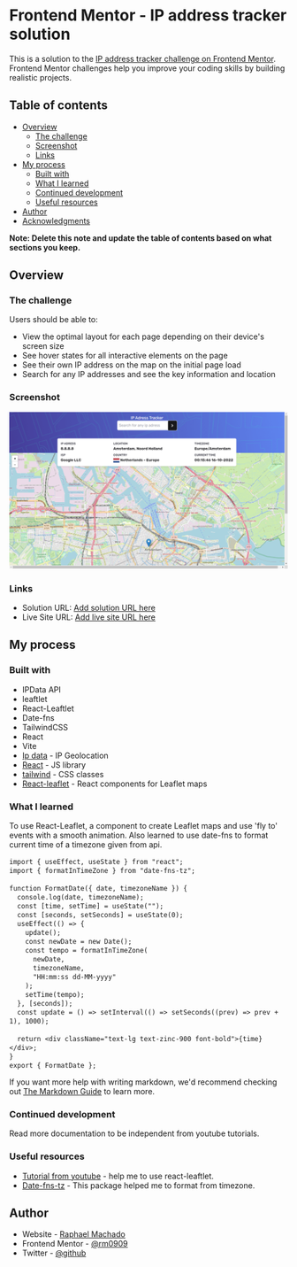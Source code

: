 # Frontend Mentor - IP address tracker solution

This is a solution to the [IP address tracker challenge on Frontend Mentor](https://www.frontendmentor.io/challenges/ip-address-tracker-I8-0yYAH0). Frontend Mentor challenges help you improve your coding skills by building realistic projects.

## Table of contents

- [Overview](#overview)
  - [The challenge](#the-challenge)
  - [Screenshot](#screenshot)
  - [Links](#links)
- [My process](#my-process)
  - [Built with](#built-with)
  - [What I learned](#what-i-learned)
  - [Continued development](#continued-development)
  - [Useful resources](#useful-resources)
- [Author](#author)
- [Acknowledgments](#acknowledgments)

**Note: Delete this note and update the table of contents based on what sections you keep.**

## Overview

### The challenge

Users should be able to:

- View the optimal layout for each page depending on their device's screen size
- See hover states for all interactive elements on the page
- See their own IP address on the map on the initial page load
- Search for any IP addresses and see the key information and location

### Screenshot

![screenshot](./src/assets/images/ss.png)

### Links

- Solution URL: [Add solution URL here](https://www.frontendmentor.io/solutions/ip-tracker-built-with-ipdata-api-and-leaftlet-WCtTRG7FzG)
- Live Site URL: [Add live site URL here](https://ip-tracker-rm.netlify.app)

## My process

### Built with

- IPData API
- leaftlet
- React-Leaftlet
- Date-fns
- TailwindCSS
- React
- Vite
- [Ip data](https://ipdata.co/) - IP Geolocation
- [React](https://reactjs.org/) - JS library
- [tailwind](https://tailwindcss.com/) - CSS classes
- [React-leaflet](https://react-leaflet.js.org/) - React components for Leaflet maps

### What I learned

To use React-Leaflet, a component to create Leaflet maps and use 'fly to' events with a smooth animation.
Also learned to use date-fns to format current time of a timezone given from api.

```formated date
import { useEffect, useState } from "react";
import { formatInTimeZone } from "date-fns-tz";

function FormatDate({ date, timezoneName }) {
  console.log(date, timezoneName);
  const [time, setTime] = useState("");
  const [seconds, setSeconds] = useState(0);
  useEffect(() => {
    update();
    const newDate = new Date();
    const tempo = formatInTimeZone(
      newDate,
      timezoneName,
      "HH:mm:ss dd-MM-yyyy"
    );
    setTime(tempo);
  }, [seconds]);
  const update = () => setInterval(() => setSeconds((prev) => prev + 1), 1000);

  return <div className="text-lg text-zinc-900 font-bold">{time}</div>;
}
export { FormatDate };
```

If you want more help with writing markdown, we'd recommend checking out [The Markdown Guide](https://www.markdownguide.org/) to learn more.

### Continued development

Read more documentation to be independent from youtube tutorials.

### Useful resources

- [Tutorial from youtube](https://www.youtube.com/watch?v=62Y8SFi2wBk) - help me to use react-leaftlet.
- [Date-fns-tz](https://www.npmjs.com/package/date-fns-tz) - This package helped me to format from timezone.

## Author

- Website - [Raphael Machado](https://rm0909portfolio.netlify.app/)
- Frontend Mentor - [@rm0909](https://www.frontendmentor.io/profile/rm0909)
- Twitter - [@github](https://github.com/rm0909)
